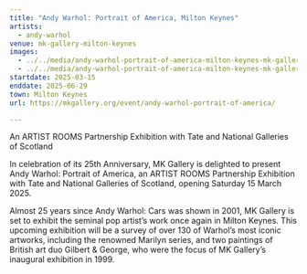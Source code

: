 ```yaml
---
title: "Andy Warhol: Portrait of America, Milton Keynes"
artists:
  - andy-warhol
venue: mk-gallery-milton-keynes
images:
  - ../../media/andy-warhol-portrait-of-america-milton-keynes-mk-gallery-milton-keynes-2025-03-15-0.webp
  - ../../media/andy-warhol-portrait-of-america-milton-keynes-mk-gallery-milton-keynes-2025-03-15-1.webp
startdate: 2025-03-15
enddate: 2025-06-29
town: Milton Keynes
url: https://mkgallery.org/event/andy-warhol-portrait-of-america/

---
```


An ARTIST ROOMS Partnership Exhibition with Tate and National Galleries of Scotland

In celebration of its 25th Anniversary, MK Gallery is delighted to present Andy Warhol: Portrait of America, an ARTIST ROOMS Partnership Exhibition with Tate and National Galleries of Scotland, opening Saturday 15 March 2025.

Almost 25 years since Andy Warhol: Cars was shown in 2001, MK Gallery is set to exhibit the seminal pop artist’s work once again in Milton Keynes. This upcoming exhibition will be a survey of over 130 of Warhol’s most iconic artworks, including the renowned Marilyn series, and two paintings of British art duo Gilbert & George, who were the focus of MK Gallery’s inaugural exhibition in 1999.